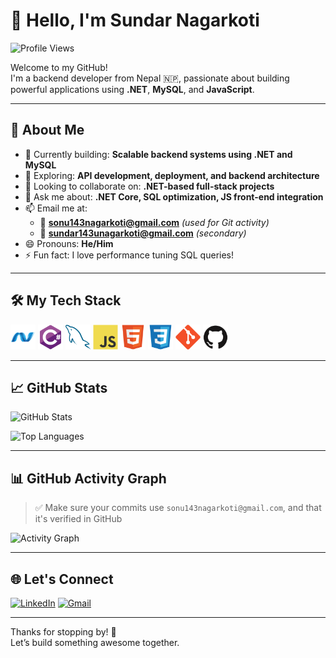 # 👋 Hello, I'm Sundar Nagarkoti

![Profile Views](https://komarev.com/ghpvc/?username=Sundar-nagarkoti&label=Profile%20views&color=0e75b6&style=flat)

Welcome to my GitHub!  
I'm a backend developer from Nepal 🇳🇵, passionate about building powerful applications using **.NET**, **MySQL**, and **JavaScript**.

---

## 🚀 About Me

- 🔭 Currently building: **Scalable backend systems using .NET and MySQL**
- 🌱 Exploring: **API development, deployment, and backend architecture**
- 👯 Looking to collaborate on: **.NET-based full-stack projects**
- 💬 Ask me about: **.NET Core, SQL optimization, JS front-end integration**
- 📫 Email me at:
  - 📧 **sonu143nagarkoti@gmail.com** *(used for Git activity)*
  - 📧 **sundar143unagarkoti@gmail.com** *(secondary)*
- 😄 Pronouns: **He/Him**
- ⚡ Fun fact: I love performance tuning SQL queries!

---

## 🛠️ My Tech Stack

<p align="left">
  <img src="https://raw.githubusercontent.com/devicons/devicon/master/icons/dot-net/dot-net-original.svg" alt=".NET" width="40"/>
  <img src="https://raw.githubusercontent.com/devicons/devicon/master/icons/csharp/csharp-original.svg" alt="C#" width="40"/>
  <img src="https://raw.githubusercontent.com/devicons/devicon/master/icons/mysql/mysql-original.svg" alt="MySQL" width="40"/>
  <img src="https://raw.githubusercontent.com/devicons/devicon/master/icons/javascript/javascript-original.svg" alt="JavaScript" width="40"/>
  <img src="https://raw.githubusercontent.com/devicons/devicon/master/icons/html5/html5-original.svg" alt="HTML5" width="40"/>
  <img src="https://raw.githubusercontent.com/devicons/devicon/master/icons/css3/css3-original.svg" alt="CSS3" width="40"/>
  <img src="https://raw.githubusercontent.com/devicons/devicon/master/icons/git/git-original.svg" alt="Git" width="40"/>
  <img src="https://raw.githubusercontent.com/devicons/devicon/master/icons/github/github-original.svg" alt="GitHub" width="40"/>
</p>

---

## 📈 GitHub Stats

![GitHub Stats](https://github-readme-stats.vercel.app/api?username=Sundar-nagarkoti&show_icons=true&theme=default&count_private=true)

![Top Languages](https://github-readme-stats.vercel.app/api/top-langs/?username=Sundar-nagarkoti&layout=compact&theme=default)

---

## 📊 GitHub Activity Graph

> ✅ Make sure your commits use `sonu143nagarkoti@gmail.com`, and that it's verified in GitHub

![Activity Graph](https://github-readme-activity-graph.vercel.app/graph?username=Sundar-nagarkoti&theme=react-dark&area=true&hide_border=true)

---

## 🌐 Let's Connect

[![LinkedIn](https://img.shields.io/badge/-LinkedIn-0077B5?style=flat-square&logo=linkedin&logoColor=white)](https://www.linkedin.com/in/sundar-nagarkoti-026972158/)
[![Gmail](https://img.shields.io/badge/-Gmail-D14836?style=flat-square&logo=gmail&logoColor=white)](mailto:sonu143nagarkoti@gmail.com)

---

Thanks for stopping by! 🚀  
Let’s build something awesome together.  
